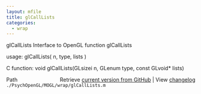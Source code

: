```yaml
---
layout: mfile
title: glCallLists
categories:
  - wrap
---
```


glCallLists  Interface to OpenGL function glCallLists

usage:  glCallLists\( n, type, lists \)

C function:  void glCallLists\(GLsizei n, GLenum type, const GLvoid\* lists\)


<div class="code_header" style="text-align:right;">
  <span style="float:left;">Path&nbsp;&nbsp;</span> <span class="counter">Retrieve <a href=
  "https://raw.github.com/Psychtoolbox-3/Psychtoolbox-3/beta/./PsychOpenGL/MOGL/wrap/glCallLists.m">current version from GitHub</a> | View <a href=
  "https://github.com/Psychtoolbox-3/Psychtoolbox-3/commits/beta/./PsychOpenGL/MOGL/wrap/glCallLists.m">changelog</a></span>
</div>
<div class="code">
  <code>./PsychOpenGL/MOGL/wrap/glCallLists.m</code>
</div>
